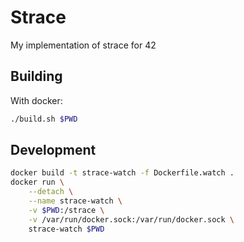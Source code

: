 # Strace
My implementation of strace for 42

## Building
With docker:
```sh
./build.sh $PWD
```
## Development
```sh
docker build -t strace-watch -f Dockerfile.watch .
docker run \
    --detach \
    --name strace-watch \
    -v $PWD:/strace \
    -v /var/run/docker.sock:/var/run/docker.sock \
    strace-watch $PWD
```
